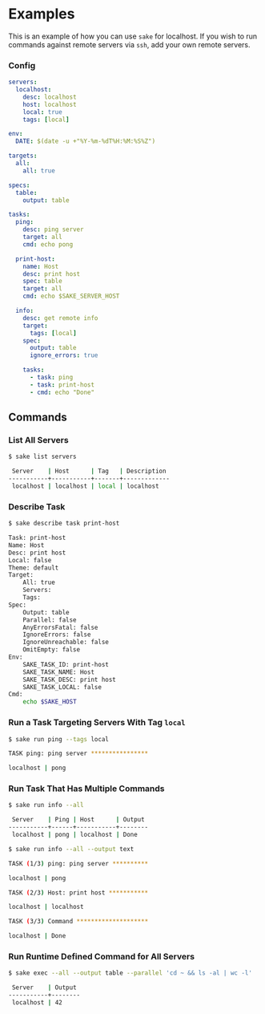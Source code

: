 # Examples

This is an example of how you can use `sake` for localhost. If you wish to run commands against remote servers via `ssh`, add your own remote servers.

### Config

```yaml
servers:
  localhost:
    desc: localhost
    host: localhost
    local: true
    tags: [local]

env:
  DATE: $(date -u +"%Y-%m-%dT%H:%M:%S%Z")

targets:
  all:
    all: true

specs:
  table:
    output: table

tasks:
  ping:
    desc: ping server
    target: all
    cmd: echo pong

  print-host:
    name: Host
    desc: print host
    spec: table
    target: all
    cmd: echo $SAKE_SERVER_HOST

  info:
    desc: get remote info
    target:
      tags: [local]
    spec:
      output: table
      ignore_errors: true

    tasks:
      - task: ping
      - task: print-host
      - cmd: echo "Done"
```

## Commands

### List All Servers

```bash
$ sake list servers

 Server    | Host      | Tag   | Description
-----------+-----------+-------+-------------
 localhost | localhost | local | localhost
```

### Describe Task

```bash
$ sake describe task print-host

Task: print-host
Name: Host
Desc: print host
Local: false
Theme: default
Target:
    All: true
    Servers:
    Tags:
Spec:
    Output: table
    Parallel: false
    AnyErrorsFatal: false
    IgnoreErrors: false
    IgnoreUnreachable: false
    OmitEmpty: false
Env:
    SAKE_TASK_ID: print-host
    SAKE_TASK_NAME: Host
    SAKE_TASK_DESC: print host
    SAKE_TASK_LOCAL: false
Cmd:
    echo $SAKE_HOST
```

### Run a Task Targeting Servers With Tag `local`

```bash
$ sake run ping --tags local

TASK ping: ping server ****************

localhost | pong
```

### Run Task That Has Multiple Commands

```bash
$ sake run info --all

 Server    | Ping | Host      | Output
-----------+------+-----------+--------
 localhost | pong | localhost | Done

$ sake run info --all --output text

TASK (1/3) ping: ping server **********

localhost | pong

TASK (2/3) Host: print host ***********

localhost | localhost

TASK (3/3) Command ********************

localhost | Done
```

### Run Runtime Defined Command for All Servers

```bash
$ sake exec --all --output table --parallel 'cd ~ && ls -al | wc -l'

 Server    | Output
-----------+--------
 localhost | 42
```

